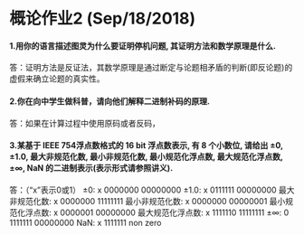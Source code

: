 # 概论作业2 (Sep/18/2018)
#### 1.用你的语言描述图灵为什么要证明停机问题, 其证明方法和数学原理是什么.
答：证明方法是反证法，其数学原理是通过断定与论题相矛盾的判断(即反论题)的虚假来确立论题的真实性。
#### 2.你在向中学生做科普，请向他们解释二进制补码的原理.
答：如果在计算过程中使用原码或者反码，
#### 3.某基于 IEEE 754浮点数格式的 16 bit 浮点数表示, 有 8 个小数位, 请给出 ±0, ±1.0, 最大非规范化数, 最小非规范化数, 最小规范化浮点数, 最大规范化浮点数,±∞, NaN 的二进制表示(表示形式请参照讲义).
答：（“x”表示0或1） ±0: x 0000000 00000000     ±1.0: x 0111111 00000000     最大非规范化数: x 0000000 11111111     最小非规范化数: x 0000000 00000001     最小规范化浮点数: x 0000001 00000000     最大规范化浮点数: x 1111110 11111111     ±∞: 0 1111111 00000000     NaN: x 1111111 non zero
